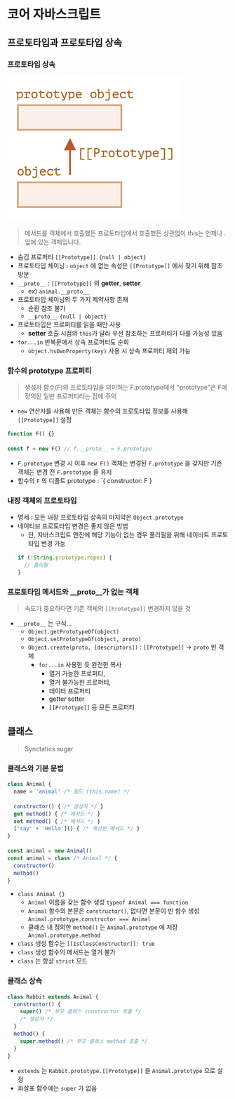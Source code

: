 # 코어 자바스크립트

## 프로토타입과 프로토타입 상속

### 프로토타입 상속

![프로토타입](../assets/prototype.png)

> 메서드를 객체에서 호출했든 프로토타입에서 호출했든 상관없이 this는 언제나 . 앞에 있는 객체입니다.

- 숨김 프로퍼티 `[[Prototype]] {null | object}`
- 프로토타입 체이닝 : `object` 에 없는 속성은 `[[Prototype]]` 에서 찾기 위해 참조 방문
- `__proto__` : `[[Prototype]]` 의 **getter**, **setter**
  - ex) `animal.__proto__`
- 프로토타입 체이닝의 두 가지 제약사항 존재
  - 순환 참조 불가
  - `__proto__ {null | object}`
- 프로토타입은 프로퍼티를 읽을 때만 사용
  - **setter** 호출 시점의 `this`가 달라 우선 참조하는 프로퍼티가 다를 가능성 있음
- `for...in` 반복문에서 상속 프로퍼티도 순회
  - `object.hsOwnProperty(key)` 사용 시 상속 프로퍼티 제외 가능

### 함수의 prototype 프로퍼티

> 생성자 함수(F)의 프로토타입을 의미하는 F.prototype에서 "prototype"은 F에 정의된 일반 프로퍼티라는 점에 주의

- `new` 연산자를 사용해 만든 객체는 함수의 프로토타입 정보를 사용해 `[[Prototype]]` 설정
```javascript
function F() {}

const f = new F() // f.__proto__ = F.prototype
```
- `F.prototype` 변경 시 이후 `new F()` 객체는 변경된 `F.prototype` 을 갖지만 기존 객체는 변경 전 `F.prototype` 을 유지
- 함수의 `F` 의 디폴트 prototype : `{ constructor: F }

### 내장 객체의 프로토타입

- 명세 : 모든 내장 프로토타입 상속의 마지막은 `Object.prototype`
- 네이티브 프로토타입 변경은 좋지 않은 방법
  - 단, 자바스크립트 엔진에 해당 기능이 없는 경우 폴리필을 위해 네이비트 프로토타입 변경 가능
  ```javascript
  if (!String.prototype.repea) {
    // 폴리필
  }
  ```

### 프로토타입 메서드와 __proto__가 없는 객체

> 속도가 중요하다면 기존 객체의 `[[Prototype]]` 변경하지 않을 것

- `__proto__` 는 구식...
  - `Object.getPrototypeOf(object)`
  - `Object.setPrototypeOf(object, proto)`
  - `Object.create(proto, [descriptors])` : `[[Prototype]]` → `proto` 빈 객체
    - `for...in` 사용한 듯 완전한 복사
      - 열거 가능한 프로퍼티,
      - 열거 불가능한 프로퍼티,
      - 데이터 프로퍼티
      - getter·setter
      - `[[Prototype]]` 등 모든 프로퍼티

## 클래스

> Synctatics sugar

### 클래스와 기본 문법

```javascript
class Animal {
  name = 'animal' /* 필드 (this.name) */

  constructor() { /* 생성자 */ }
  get method() { /* 메서드 */ }
  set method() { /* 메서드 */ }
  ['say' + 'Hello']() { /* 계산된 메서드 */ }
}

const animal = new Animal()
const animal = class /* Animal */ {
  constructor()
  method()
}
```

- `class Animal {}`
  - `Animal` 이름을 갖는 함수 생성 `typeof Animal === function`
  - `Animal` 함수의 본문은 `constructor()`, 없다면 본문이 빈 함수 생성 `Animal.prototype.constructor === Animal`
  - 클래스 내 정의한 `method()` 는 `Animal.prototype` 에 저장 `Animal.prototype.method`
- `class` 생성 함수는 `[[IsClassConstructor]]: true`
- `class` 생성 함수의 메서드는 열거 불가
- `class` 는 항상 `strict` 모드

### 클래스 상속

```javascript
class Rabbit extends Animal {
  constructor() {
    super() /* 부모 클래스 constructor 호출 */
    /* 생성자 */
  }
  method() {
    super.method() /* 부모 클래스 method 호출 */
  }
}
```

- `extends` 는 `Rabbit.prototype.[[Prototype]]` 을 `Animal.prototype` 으로 설정
- 화살표 함수에는 `super` 가 없음
